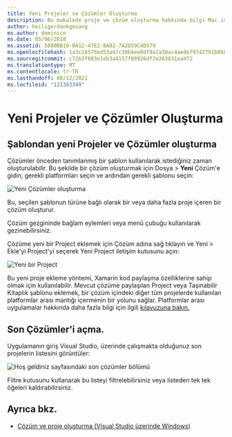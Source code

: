 ```yaml
---
title: Yeni Projeler ve Çözümler Oluşturma
description: Bu makalede proje ve çözüm oluşturma hakkında bilgi Mac için Visual Studio
author: heiligerdankgesang
ms.author: dominicn
ms.date: 05/06/2018
ms.assetid: 5880BB10-0A12-47E2-8A82-7A2D59C4D579
ms.openlocfilehash: 1a3c18575ed53a47c38b4ee0df9a2a30ac4aedef9742791b868880fa18b04ebb
ms.sourcegitcommit: c72b2f603e1eb3a4157f00926df2e263831ea472
ms.translationtype: MT
ms.contentlocale: tr-TR
ms.lasthandoff: 08/12/2021
ms.locfileid: "121383349"
---
```

# <a name="creating-new-projects-and-solutions"></a>Yeni Projeler ve Çözümler Oluşturma

## <a name="creating-new-projects-and-solutions-from-a-template"></a>Şablondan yeni Projeler ve Çözümler oluşturma

Çözümler önceden tanımlanmış bir şablon kullanılarak istediğiniz zaman oluşturulabilir. Bu şekilde bir çözüm oluşturmak için Dosya > **Yeni** Çözüm'e gidin, gerekli platformları seçin ve ardından gerekli şablonu seçin:

![Yeni Çözümler oluşturma](media/projects-and-solutions-image0.png)

Bu, seçilen şablonun türüne bağlı olarak bir veya daha fazla proje içeren bir çözüm oluşturur.

Çözüm gezgininde bağlam eylemleri veya menü çubuğu kullanılarak gezinebilirsiniz.

Çözüme yeni bir Project eklemek için Çözüm adına sağ tıklayın  ve Yeni > Ekle'yi Project'yi seçerek Yeni Project iletişim kutusunu açın:

![Yeni bir Project](media/projects-and-solutions-image4.png)

Bu yeni proje ekleme yöntemi, Xamarin kod paylaşma özelliklerine sahip olmak için kullanılabilir. Mevcut çözüme paylaşılan Project veya Taşınabilir Kitaplık şablonu eklemek, bir çözüm içindeki diğer tüm projelerde kullanılan platformlar arası mantığı içermenin bir yolunu sağlar. Platformlar arası uygulamalar hakkında daha fazla bilgi için ilgili [kılavuzuna bakın.](https://developer.xamarin.com/guides/cross-platform/application_fundamentals/code-sharing/)

## <a name="opening-recent-solutions"></a>Son Çözümler'i açma.

Uygulamanın giriş Visual Studio, üzerinde çalışmakta olduğunuz son projelerin listesini görüntüler:

![Hoş geldiniz sayfasındaki son çözümler bölümü](media/create-new-projects-recent.png)

Filtre kutusunu kullanarak bu listeyi filtrelebilirsiniz veya listeden tek tek öğeleri kaldırabilirsiniz.

## <a name="see-also"></a>Ayrıca bkz.

- [Çözüm ve proje oluşturma (Visual Studio üzerinde Windows)](/visualstudio/ide/creating-solutions-and-projects)